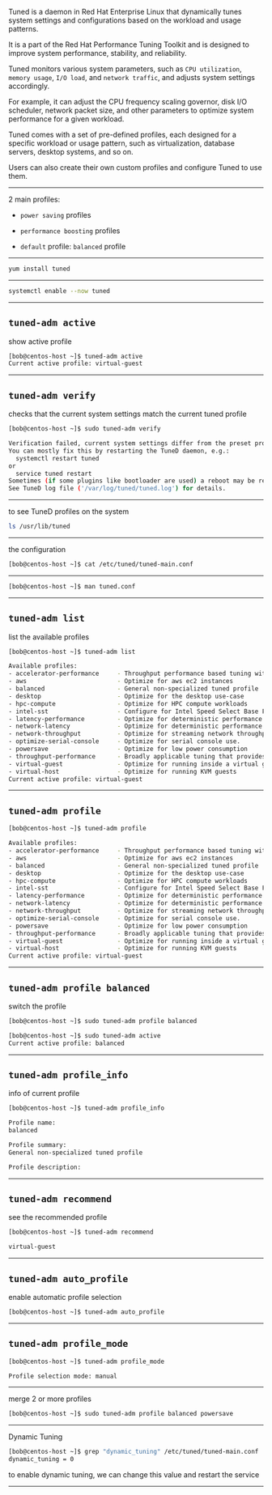 
Tuned is a daemon in Red Hat Enterprise Linux that dynamically tunes system settings and configurations based on the workload and usage patterns.

It is a part of the Red Hat Performance Tuning Toolkit and is designed to improve system performance, stability, and reliability.

Tuned monitors various system parameters, such as `CPU utilization`, `memory usage`, `I/O load`, and `network traffic`, and adjusts system settings accordingly.

For example, it can adjust the CPU frequency scaling governor, disk I/O scheduler, network packet size, and other parameters to optimize system performance for a given workload.

Tuned comes with a set of pre-defined profiles, each designed for a specific workload or usage pattern, such as virtualization, database servers, desktop systems, and so on.

Users can also create their own custom profiles and configure Tuned to use them.

________________________________________________________________________________________________


2 main profiles:

- `power saving` profiles

- `performance boosting` profiles

- `default` profile: `balanced` profile 


________________________________________________________________________________________________


```bash
yum install tuned
```

________________________________________________________________________________________________


```bash
systemctl enable --now tuned
```

________________________________________________________________________________________________

## `tuned-adm active`

show active profile

```bash
[bob@centos-host ~]$ tuned-adm active
Current active profile: virtual-guest
```

________________________________________________________________________________________________


## `tuned-adm verify`

checks that the current system settings match the current tuned profile

```bash
[bob@centos-host ~]$ sudo tuned-adm verify

Verification failed, current system settings differ from the preset profile.
You can mostly fix this by restarting the TuneD daemon, e.g.:
  systemctl restart tuned
or
  service tuned restart
Sometimes (if some plugins like bootloader are used) a reboot may be required.
See TuneD log file ('/var/log/tuned/tuned.log') for details.
```

________________________________________________________________________________________________


to see TuneD profiles on the system

```bash
ls /usr/lib/tuned
```

________________________________________________________________________________________________



the configuration

```bash
[bob@centos-host ~]$ cat /etc/tuned/tuned-main.conf
```

________________________________________________________________________________________________





```bash
[bob@centos-host ~]$ man tuned.conf
```

________________________________________________________________________________________________


## `tuned-adm list`

list the available profiles

```bash
[bob@centos-host ~]$ tuned-adm list

Available profiles:
- accelerator-performance     - Throughput performance based tuning with disabled higher latency STOP states
- aws                         - Optimize for aws ec2 instances
- balanced                    - General non-specialized tuned profile
- desktop                     - Optimize for the desktop use-case
- hpc-compute                 - Optimize for HPC compute workloads
- intel-sst                   - Configure for Intel Speed Select Base Frequency
- latency-performance         - Optimize for deterministic performance at the cost of increased power consumption
- network-latency             - Optimize for deterministic performance at the cost of increased power consumption, focused on low latency network performance
- network-throughput          - Optimize for streaming network throughput, generally only necessary on older CPUs or 40G+ networks
- optimize-serial-console     - Optimize for serial console use.
- powersave                   - Optimize for low power consumption
- throughput-performance      - Broadly applicable tuning that provides excellent performance across a variety of common server workloads
- virtual-guest               - Optimize for running inside a virtual guest
- virtual-host                - Optimize for running KVM guests
Current active profile: virtual-guest
```

________________________________________________________________________________________________




## `tuned-adm profile`


```bash
[bob@centos-host ~]$ tuned-adm profile

Available profiles:
- accelerator-performance     - Throughput performance based tuning with disabled higher latency STOP states
- aws                         - Optimize for aws ec2 instances
- balanced                    - General non-specialized tuned profile
- desktop                     - Optimize for the desktop use-case
- hpc-compute                 - Optimize for HPC compute workloads
- intel-sst                   - Configure for Intel Speed Select Base Frequency
- latency-performance         - Optimize for deterministic performance at the cost of increased power consumption
- network-latency             - Optimize for deterministic performance at the cost of increased power consumption, focused on low latency network performance
- network-throughput          - Optimize for streaming network throughput, generally only necessary on older CPUs or 40G+ networks
- optimize-serial-console     - Optimize for serial console use.
- powersave                   - Optimize for low power consumption
- throughput-performance      - Broadly applicable tuning that provides excellent performance across a variety of common server workloads
- virtual-guest               - Optimize for running inside a virtual guest
- virtual-host                - Optimize for running KVM guests
Current active profile: virtual-guest
```

________________________________________________________________________________________________


## `tuned-adm profile balanced`

switch the profile

```bash
[bob@centos-host ~]$ sudo tuned-adm profile balanced

[bob@centos-host ~]$ sudo tuned-adm active
Current active profile: balanced
```

________________________________________________________________________________________________




## `tuned-adm profile_info`

info of current profile

```bash
[bob@centos-host ~]$ tuned-adm profile_info

Profile name:
balanced

Profile summary:
General non-specialized tuned profile

Profile description:
```

________________________________________________________________________________________________



## `tuned-adm recommend`


see the recommended profile

```bash
[bob@centos-host ~]$ tuned-adm recommend

virtual-guest
```

________________________________________________________________________________________________



## `tuned-adm auto_profile`


enable automatic profile selection

```bash
[bob@centos-host ~]$ tuned-adm auto_profile 
```

________________________________________________________________________________________________





## `tuned-adm profile_mode`


```bash
[bob@centos-host ~]$ tuned-adm profile_mode

Profile selection mode: manual
```

________________________________________________________________________________________________




merge 2 or more profiles

```bash
[bob@centos-host ~]$ sudo tuned-adm profile balanced powersave
```

________________________________________________________________________________________________



Dynamic Tuning


```bash
[bob@centos-host ~]$ grep "dynamic_tuning" /etc/tuned/tuned-main.conf 
dynamic_tuning = 0
```

to enable dynamic tuning, we can change this value and restart the service


________________________________________________________________________________________________
